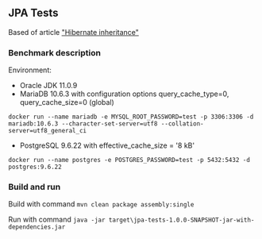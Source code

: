 ## JPA Tests

Based of article ["Hibernate inheritance"](https://www.baeldung.com/hibernate-inheritance)

### Benchmark description

Environment:

- Oracle JDK 11.0.9
- MariaDB 10.6.3 with configuration options query_cache_type=0, query_cache_size=0 (global)

```
docker run --name mariadb -e MYSQL_ROOT_PASSWORD=test -p 3306:3306 -d mariadb:10.6.3 --character-set-server=utf8 --collation-server=utf8_general_ci
```

- PostgreSQL 9.6.22 with effective_cache_size = '8 kB'

```
docker run --name postgres -e POSTGRES_PASSWORD=test -p 5432:5432 -d postgres:9.6.22
```

### Build and run

Build with command `mvn clean package assembly:single`

Run with command `java -jar target\jpa-tests-1.0.0-SNAPSHOT-jar-with-dependencies.jar`
